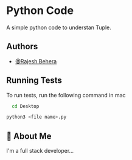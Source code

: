 # Python Code 

A simple python code to understan Tuple.


## Authors

- [@Rajesh Behera](https://www.instagram.com/_rajeshbehera16)
## Running Tests

To run tests, run the following command in mac

```bash
  cd Desktop
```
```bash
python3 <file name>.py

```
## 🚀 About Me
I'm a full stack developer...





